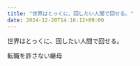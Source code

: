 ```yaml
---
title: "世界はとっくに、回したい人間で回せる。"
date: 2024-12-20T14:16:12+09:00
---
```

世界はとっくに、回したい人間で回せる。

転職を許さない継母
